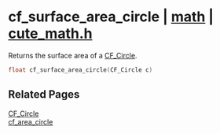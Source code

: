 # cf_surface_area_circle | [math](https://github.com/RandyGaul/cute_framework/blob/master/docs/math_readme.md) | [cute_math.h](https://github.com/RandyGaul/cute_framework/blob/master/include/cute_math.h)

Returns the surface area of a [CF_Circle](https://github.com/RandyGaul/cute_framework/blob/master/docs/math/cf_circle.md).

```cpp
float cf_surface_area_circle(CF_Circle c)
```

## Related Pages

[CF_Circle](https://github.com/RandyGaul/cute_framework/blob/master/docs/math/cf_circle.md)  
[cf_area_circle](https://github.com/RandyGaul/cute_framework/blob/master/docs/math/cf_area_circle.md)  
